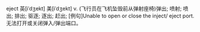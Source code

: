 eject	英[iˈdʒekt]
美[iˈdʒekt]
v.	(飞行员在飞机坠毁前从弹射座椅)弹出; 喷射; 喷出; 排出; 驱逐; 逐出; 赶出;
[例句]Unable to open or close the inject/ eject port.
无法打开或关闭弹入/弹出端口。